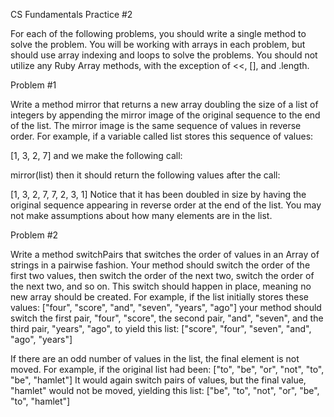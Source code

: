 CS Fundamentals Practice #2

For each of the following problems, you should write a single method to solve the problem. You will be working with arrays in each problem, but should use array indexing and loops to solve the problems. You should not utilize any Ruby Array methods, with the exception of <<, [], and .length.

Problem #1

Write a method mirror that returns a new array doubling the size of a list of integers by appending the mirror image of the original sequence to the end of the list. The mirror image is the same sequence of values in reverse order. For example, if a variable called list stores this sequence of values:

[1, 3, 2, 7] and we make the following call:

mirror(list) then it should return the following values after the call:

[1, 3, 2, 7, 7, 2, 3, 1] Notice that it has been doubled in size by having the original sequence appearing in reverse order at the end of the list. You may not make assumptions about how many elements are in the list.

Problem #2

Write a method switchPairs that switches the order of values in an Array of strings in a pairwise fashion. Your method should switch the order of the first two values, then switch the order of the next two, switch the order of the next two, and so on. This switch should happen in place, meaning no new array should be created. For example, if the list initially stores these values: ["four", "score", "and", "seven", "years", "ago"] your method should switch the first pair, "four", "score", the second pair, "and", "seven", and the third pair, "years", "ago", to yield this list: ["score", "four", "seven", "and", "ago", "years"]

If there are an odd number of values in the list, the final element is not moved. For example, if the original list had been: ["to", "be", "or", "not", "to", "be", "hamlet"] It would again switch pairs of values, but the final value, "hamlet" would not be moved, yielding this list: ["be", "to", "not", "or", "be", "to", "hamlet"]
